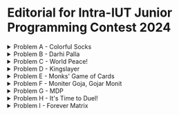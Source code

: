 # Editorial for Intra-IUT Junior Programming Contest 2024

<details>
<summary>Problem A - Colorful Socks</summary>

Problem Setter: [Rafio](https://codeforces.com/profile/Rafio)

Difficulty: Easy

Tags: Greedy

<details>
<summary>Hint 1</summary>

Handle the impossible case separately.

</details>

<details>
<summary>Hint 2</summary>

If there remains at least $2$ socks of the same color, it is always possible.

</details>

<details>
<summary>Hint 3</summary>

If Abid grabs $(n+1)$ socks, he will surely get at least $2$ socks of the same color.

</details>

<details>
<summary>Hint 4</summary>

Does he always need to grab $(n+1)$ socks?

</details>

<details>
<summary>Solution</summary>

Initially Abid had $a_i$ socks of color $i$ in his drawer. His brother took $b_i$ socks of color $i$. So there remains $(a_i - b_i)$ socks of color $i$ in Abid's drawer.

The only case when Abid will not be able to find $2$ socks of the same color is when they don't exist. If there exists at least $2$ socks of the same color, in the worst case, Abid can grab all the socks of the drawer and later pick those $2$. This can be detected by checking if $a_i - b_i < 2$ for all $i$.

Now, if there remains socks of $k$ different colors in Abid's drawer and he grabs $(k+1)$ socks, it is guaranteed that at least $2$ socks will have the same color (Pigeonhole Principle).  
You can easily prove it using proof by contradiction. If no $2$ socks that Abid grabs have the same color, all the $(k+1)$ socks Abid grabs have different colors. But according to the premise, socks of $(k+1)$ different colors do not exist in Abid's drawer. So it's a contradiction.

Now, since Abid had socks of $n$ different colors, the maximum possible value of $k$ is $n$. However, there can be cases where $k$ is less than $n$. If for a color, Abid's brother took all the socks of that color, then socks of that color do not exist on the drawer anymore.

So, the final solution is, after handling the impossible case separately, you need to count the number of $i$ where $a_i - b_i = 0$. Let's define it as $z$. Currently, Abid's drawer contains socks of $(k = n - z)$ different colors. So Abid needs to grab $(n - z + 1)$ socks to guarantee that at least $2$ socks will have the same color.

Time complexity = $O(n)$.

You can also handle the impossible case at the end. Count the total number of socks remaining in Abid's drawer, $\sum_{i} (a_i - b_i)$. If it is less than $(n - z + 1)$, then Abid can't grab that many socks. So it is impossible.

<details>
<summary>Code</summary>

```cpp
#include <bits/stdc++.h>
using namespace std;

// #define int long long
#define fastio ios_base::sync_with_stdio(0); cin.tie(0)
#define endl "\n"



void pre()
{
    fastio;


}

void solve(int tc)
{
    int i, n;
    cin >> n;

    vector<int> a(n), b(n);
    for(i=0; i<n; i++) cin >> a[i];
    for(i=0; i<n; i++) cin >> b[i];

    int remaining, z=0, flag=0;
    for(i=0; i<n; i++)
    {
        remaining=a[i]-b[i];
        if(remaining==0) z++;
        if(remaining>1) flag=1;
    }

    if(flag) cout << n+1-z;
    else cout << -1;
}

signed main()
{
    pre();

    int tc, tt=1;
    // cin >> tt;

    for(tc=1; tc<=tt; tc++)
    {
        solve(tc);
        // cout << endl;
    }

    return 0;
}
```

</details>
</details>
</details>

<details>
<summary>Problem B - Darhi Palla</summary>

Problem Setter: [Rafio](https://codeforces.com/profile/Rafio)

Difficulty: Hard

Tags: Math, Implementation

<details>
<summary>Hint 1</summary>

You only need the first $21$ stones.

</details>

<details>
<summary>Hint 2</summary>

A correct combination always exists.

</details>

<details>
<summary>Hint 3</summary>

The correct combination is unique.

</details>

<details>
<summary>Hint 4</summary>

Manually find the answer for $W = 1$, $W = 2$, $W = 3$, $...$, $W = 15$ and try to find a pattern.

</details>

<details>
<summary>Solution</summary>

The weight of the $i^{th}$ stone is $3^i$ ($i$ starts from $0$). For every stone, you have three options: use it at the left pan, don't use it, or use it at the right pan. You can define the value of a stone as its weight multiplied by $-1$, $0$ or $1$ if it's used at the right pan, not used, or used at the left pan respectively. The sum of the values of all stones must be equal to $W$.

Now, there are $3$ possible multipliers for each stone and the weights of the stones are powers of $3$. So, you can represent any $W$ in a modified ternary number system ($3$-based number system) where the digits of the number will represent the multipiers. Since it is a valid number system, forming any $W$ is possible. So, the impossible case will never occur.

Formally, if the weight of the $i^{th}$ stone is $w_i$ and the multipler with the $i^{th}$ stone is $m_i$, then -  
$W = \sum_{i} m_i \times w_i$.  
$w_i = 3^i$.  
And for all $i$, $m_i = -1, 0, \text{or } 1$.

Since $3^{20} > 2 \times 10^9$, you will never need more than $21$ stones. \[nice reference to 'The Luncheon', right?\]

For the solution, you can follow this algorithm:

- Convert $W$ into a ternary ($3$-based) number.
- Iterate over the digits from right to left.
- If you find the $i^{th}$ digit to be $0$, you will not use the $i^{th}$ stone (keep $m_i$ as $0$).
- If the $i^{th}$ digit is $1$, you will use the stone at the left pan (keep $m_i$ as $1$).
- If the $i^{th}$ digit is $2$, you were supposed to use the stone twice on the left pan. But you have only one stone of a specific weight. Instead, you will use it at the right pan (set $m_i$ to $-1$). Now, you were supposed to add $2w_i$ but instead you subtracted $w_i$. To balance it, you need to add $3w_i$ which is equal to $w_{i+1}$. So, you will increase the next digit by $1$.
- If the $i^{th}$ digit is $3$, you will not use that stone (set $m_i$ to $0$) and increase the next digit by $1$.
- The digit will never be more than $3$. Because in a $3$-based number system, the maximum digit is $2$. Here, at max you can get an increase of $1$ from the previous digit and get it to $3$ but you'll never find a digit exceeding $3$.

In this representation, you will get the values of $m_i$ from the $i^{th}$ digit of the number.

Finally, you will add the weights of all the stones placed in the left pan to get $X$ and the weights of all the stones in the right pan to get $Y$.

Formally,  
$W = \sum_{i} (m_i \times w_i)$.  
$X = \sum_{i} w_i$ where $m_i = 1$.  
And, $Y = \sum_{i} w_i$ where $m_i = -1$.

Time Complexity for getting ternary representation of $W$ = $O(\log (W))$.  
Time Complexity for modifying ternary representation of $W$ = $O(\log (W))$.  
Time Complexity for calculating $X$ and $Y$ = $O(\log (W))$.  
Overall Time Complexity for a test case = $O(\log (W))$.

<details>
<summary>Example Simulations</summary>

<details>
<summary>Example 1: $W = 10$</summary>

$W = 10 = 9 + 1 = (101)_3$

The $0^{th}$ digit is $1$.  
The $1^{st}$ digit is $0$.  
The $2^{nd}$ digit is $1$.

Modified ternary representation of $W$ = $101$.  
Final answer: $X = 3^0 + 3^2 = 1 + 9 = 10$, $Y = 0$.

</details>

<details>
<summary>Example 2: $W = 775$</summary>

$W = 775 = 729 + 27 + 18 + 1 = 729 + 27 + 2 \times 9 + 1 = (1001201)_3$

The $0^{th}$ digit is $1$.  
The $1^{st}$ digit is $0$.  
The $2^{nd}$ digit is $2$. Change it to $-1$ and increase the next digit by $1$. Now the $3^{rd}$ digit is 2.  
The $3^{rd}$ digit is $2$. Change it to $-1$ and increase the next digit by $1$. Now the $4^{th}$ digit is 1.  
The $4^{rd}$ digit is $1$.  
The $5^{th}$ digit is $0$.  
The $6^{th}$ digit is $1$.

Modified ternary representation of $W$ = $101mm01$. Here, $m$ means the digit is $-1$.  
Final answer: $X = 3^0 + 3^4 + 3^6 = 1 + 81 + 729 = 811$, $Y = 3^2 + 3^3 = 9 + 27 = 36$.  
Verification: $811 - 36 = 775$.

</details>
</details>

<details>
<summary>Code</summary>

```cpp
#include <bits/stdc++.h>
using namespace std;

#define int long long
#define fastio ios_base::sync_with_stdio(0); cin.tie(0)
#define endl "\n"



void pre()
{
    fastio;


}

void solve(int tc)
{
    int i, w, x=0, y=0;
    cin >> w;

    vector<int> ternary;
    while(w>0)
    {
        ternary.push_back(w%3);
        w/=3;
    }

    // Check out how the ternary number looks
    // for(i=ternary.size()-1; i>=0; i--) cout << ternary[i] << ' '; cout << endl;

    ternary.push_back(0);
    for(i=0; i<ternary.size()-1; i++) if(ternary[i]>1)
    {
        ternary[i]-=3; // 2 becomes -1 and 3 becomes 0
        ternary[i+1]+=1;
    }

    // Check out how the modified ternary number looks
    // for(i=ternary.size()-1; i>=0; i--) cout << ternary[i] << ' '; cout << endl;

    int stone=1;
    for(i=0; i<ternary.size(); i++)
    {
        if(ternary[i]==1) x+=stone;
        else if(ternary[i]==-1) y+=stone;

        stone*=3;
    }

    cout << x << ' ' << y;
}

signed main()
{
    pre();

    int tc, tt=1;
    cin >> tt;

    for(tc=1; tc<=tt; tc++)
    {
        solve(tc);
        cout << endl;
    }

    return 0;
}
```

</details>
</details>

<details>

<summary>Alternate Solution</summary>

You have an object of weight $W$ on the right pan. To reach equilibrium, you need to add weight $W$ on the left pan.

The weight of the $i^{th}$ stone is $3^i$ ($i$ starts from $0$).  
If you use all stones from $0$ to $(i-1)$, the total weight will be $3^0 + 3^1 + 3^2 + ... + 3^{i-1} = \frac{1}{2} \times (3^i - 1)$ (sum of geometric series). Let's define it as $s_{i-1}$.  
So, if $W \ge 3^i$, using all the stones from $0$ to $(i-1)$ will not be enough.  
If you use all stones from $0$ to $i$, you can get to the total of $s_i = \frac{1}{2} \times (3^{i+1} - 1)$. Clearly, $3^i < s_i < 3^{i+1}$ for any $i \in \mathbb{N}$.  
Now, you can find the value of $i$ such that $W$ falls in the range $[3^i, 3^{i+1})$, divide the problem into two cases and solve the problem recursively.

Case $1$: $W \le s_i$  
At first, place the $i^{th}$ stone on the left pan. Now the left pan has weight $3^i$ and the left pan has weight $W$. To reach equilibrium, we need to add weight $(W - 3^i)$ on the left pan.

Case $2$: $W > s_i$  
At first, place the $(i+1)^{th}$ stone on the left pan. Now the left pan has weight $3^{i+1}$ and the left pan has weight $W$. To reach equilibrium, we need to add weight $(3^{i+1} - W)$ on the right pan.

Base Case: $W = 0$  
The balance has reached equilibrium and no more weight needs to be added.

Time Complexity for a single recursion is $O(\log (W))$ for finding the value of $i$ such that $3^i \le W < 3^{i+1}$.  
Maximum number of recursion calls for a single test case is $O(\log (W))$.  
Overall Time Complexity for a test case = $O({\log (W)}^2)$.

By using binary search to find the value of $i$, you can reduce the complexity for a single test to $O(\log (W) \log \log (W))$ but that won't be necessary here.

<details>
<summary>Code</summary>

```cpp
#include <bits/stdc++.h>
using namespace std;

#define int long long
#define fastio ios_base::sync_with_stdio(0); cin.tie(0)
#define endl "\n"

pair<int,int> flip(pair<int,int> p)
{
    return {p.second, p.first};
}

pair<int,int> add(pair<int,int> p1, pair<int,int> p2)
{
    return {p1.first+p2.first, p1.second+p2.second};
}

pair<int,int> balance(int w)
{
    if(w==0) return {0, 0};

    int stone=1, sum=1;

    while(stone*3<=w) // After escaping this loop: stone<=w, stone*3>w
    {
        stone*=3;
        sum+=stone;
    }

    if(w<=sum) return add({stone, 0}, balance(w-stone));

    stone*=3;
    return add({stone, 0}, flip(balance(stone-w)));
}

void pre()
{
    fastio;


}

void solve(int tc)
{
    int w;
    cin >> w;

    auto [x, y] = balance(w);
    cout << x << ' ' << y;
}

signed main()
{
    pre();

    int tc, tt=1;
    cin >> tt;

    for(tc=1; tc<=tt; tc++)
    {
        solve(tc);
        cout << endl;
    }

    return 0;
}
```

</details>
</details>
</details>

<details>
<summary>Problem C - World Peace!</summary>

Problem Setter: [Abdullah Abrar](https://codeforces.com/profile/lelbaba)

Difficulty: Easy-Medium

Tags: Number Theory, Data Structures

<details>
<summary>Hint</summary>

Instead of thinking about the number of gift-boxes to remove, think about the number of gift-boxes to keep.

</details>

<details>
<summary>Solution</summary>

The list of gift-boxes are represented by an array $a$ where the $a_i$ represents the number of toys in the $i^{th}$ box.

After removing some gift-boxes from the left and from the right, what you'll have remaining is a contiguous subarray of $a$, $\[a_l, a_{l+1}, ..., a_r\]$ such that $a_l + a_{l+1} + ... + a_r$ is divisible by $m$. If multiple subarrays are valid, you have to take the longest one. If no non-empty subarray is valid, the mission can't be completed.

However, if you try to check all possible subarrays, you'll need $O(n^2)$ time which will not pass within the time limit.

Here's an observation:  
If $(a_l + a_{l+1} + ... + a_r) \mod m = 0$,  
$(a_1 + a_2 + ... + a_{l-1}) \mod m = (a_1 + a_2 + ... + a_r) \mod m$ (assuming $l > 1$).  
So, $p_{l-1} \mod m = p_r \mod m$, where $p_i = a_1 + a_2 + ... + a_i$.

For the solution, you can follow this algorithm:

- Calculate $p$, the prefix sum of $a$, and keep track of where each remainder appeared in $p$. For that, you can use a map.
- If a remainder only appeared once, ignore that. Otherwise for each remainder, pick the distance between the positions of the first appearance and the last appearance. The first appearance of the remainder $0$ has to be manually set to $0$.
- Your final answer should be $n$ minus the maximum distance or $-1$ if no remainders are found at least twice.

Number of iterations = $O(n)$.  
Access time for map = $O(\log (n))$.  
So, Overall Time Complexity = $O(n \times \log (n))$.

<details>
<summary>Code</summary>

```cpp
#include <bits/stdc++.h>
using namespace std;

#define int long long
#define fastio ios_base::sync_with_stdio(0); cin.tie(0)
#define endl "\n"



void pre()
{
    fastio;


}

void solve(int tc)
{
    int i, n, m;
    cin >> n >> m;

    vector<int> v(n);
    for(auto &it: v) cin >> it;

    vector<int> p(n+1);
    for(i=0; i<n; i++) p[i+1]=p[i]+v[i];

    map<int,int> firstAppearance;
    int rem, keep=-1, dist;
    for(i=0; i<n+1; i++)
    {
        rem=p[i]%m;

        if(firstAppearance.count(rem)==0) firstAppearance[rem]=i;
        else
        {
            dist=i-firstAppearance[rem];
            keep=max(keep, dist);
        }
    }

    if(keep==-1) cout << -1;
    else cout << n-keep;
}

signed main()
{
    pre();

    int tc, tt=1;
    cin >> tt;

    for(tc=1; tc<=tt; tc++)
    {
        solve(tc);
        cout << endl;
    }

    return 0;
}
```

</details>
</details>
</details>

<details>
<summary>Problem D - Kingslayer</summary>

Problem Setter: [Reaz Hassan Joarder](https://codeforces.com/profile/ssshanto)

Difficulty: Medium

Tags: Brute Force, Implementation

<details>
<summary>Solution</summary>

This problem can be solved using a brute force algorithm:

- Traverse the entire board.
- For each white piece, simulate all of its moves. Depending on what type of piece it is, the movement will be different.
- If a white piece can capture the king in one move, mark it as a candidate attacker.
- If there is no candidate attacker, output "NO".
- Out of all candidate attackers, pick the one at the lexicographically smallest position.

Time Complexity = $O(n^2)$.  
These will pass within the time limit easily because $n = 8$.

This is an implementation problem that requires more time to code than to think. So multiple different codes are provided and you are encouraged to check them all out and try to understand how they're working. A general idea is that writing the same code multiple times is a bad practice. If a code block is reusable, it is often a good idea to create a function.

<details>
<summary>Code</summary>

```cpp
#include <bits/stdc++.h>
using namespace std;

using LL = long long;
using PII = pair <int, int>;

PII operator + (PII &a, PII &b) {
    return make_pair(a.first + b.first, a.second + b.second);
}

vector <PII> rook = { {1, 0}, {-1, 0}, {0, 1}, {0, -1} };
vector <PII> bish = { {1, -1}, {-1, 1}, {1, 1}, {-1, -1} };
vector <PII> kngt = {{ 1,  2}, {-1,  2}, { 2, 1}, { 2, -1},
                     { 1, -2}, {-1, -2}, {-2, 1}, {-2, -1}};

vector <PII> pawn = { {-1, 1}, {-1, -1}};
vector <PII> queen;

bool ok(int a) {
    return a >= 0 and a < 8;
}
bool ok(PII a) {
    return ok(a.first) and ok(a.second);
}
pair <int, int> findBestSquare(vector <string> &board) {
    int n = 8;
    for(int j = 0; j < n; j++) {
        for(int i = n - 1; i >= 0; i--) { // Traversing in lexicographic order, so don't have to check lexicographically smallest later.
            pair <int, int> cur = make_pair(i, j);
            if(board[i][j] == 'R') {
                for(auto e: rook) {
                    auto go = cur + e;
                    while(ok(go)) {
                        auto [x, y] = go;
                        if(board[x][y] == 'k') return make_pair(i, j);
                        if(board[x][y] != '.') break;
                        go = go + e;
                    }
                }
            }
            if(board[i][j] == 'B') {
                for(auto e: bish) {
                    auto go = cur + e;
                    while(ok(go)) {
                        auto [x, y] = go;
                        if(board[x][y] == 'k') return make_pair(i, j);
                        if(board[x][y] != '.') break;
                        go = go + e;
                    }
                }
            }
            if(board[i][j] == 'Q') {
                for(auto e: queen) {
                    auto go = cur + e;
                    while(ok(go)) {
                        auto [x, y] = go;
                        if(board[x][y] == 'k') return make_pair(i, j);
                        if(board[x][y] != '.') break;
                        go = go + e;
                    }
                }
            }
            if(board[i][j] == 'K') {
                // king and queen moves are in same directions
                for(auto e: queen) {
                    auto go = cur + e;
                    if(not ok(go)) continue;
                    auto [x, y] = go;
                    if(board[x][y] == 'k') return make_pair(i, j);
                }
            }
            if(board[i][j] == 'N') {
                for(auto e: kngt) {
                    auto go = cur + e;
                    if(not ok(go)) continue;
                    auto [x, y] = go;
                    if(board[x][y] == 'k') return make_pair(i, j);
                }
            }
            if(board[i][j] == 'P') {
                for(auto e: pawn) {
                    auto go = cur + e;
                    if(not ok(go)) continue;
                    auto [x, y] = go;
                    if(board[x][y] == 'k') return make_pair(i, j);
                }
            }
        }
    }
    return make_pair(-1, -1); // No attacker found
}

int main() {
    cin.tie(0) -> sync_with_stdio(0);
    int Tc;
    cin >> Tc;
    for(auto e: rook) queen.push_back(e);
    for(auto e: bish) queen.push_back(e);
    for(int tc = 1; tc <= Tc; tc++) {
        vector <string> board(8);
        int n = 8;
        for(int i = 0; i < n; i++) cin >> board[i];
        auto [x, y] = findBestSquare(board);
        if(x == -1) cout << "NO\n";
        else cout << "YES\n" << char('a' + y) << 8 - x << '\n';
    }
}
```

</details>

<details>
<summary>Code</summary>

```cpp
#include <bits/stdc++.h>
using namespace std;
#ifdef LOCAL
#include "dbg.h"
#else
#define dbg(...) {/* AAAAAAAA; */}
#endif

using LL = long long;
using PII = pair<int,int>;

string board[8];

vector<PII> bishopGo = {{+1, +1}, {+1, -1}, {-1, +1}, {-1, -1}};
vector<PII> rookGo = {{+1, 0}, {-1, 0}, {0, +1}, {0, -1}};

int sx, sy, dx, dy;

bool knightMove() {
    return (abs(sx - dx) == 2 and abs(sy - dy) == 1)
        or (abs(sx - dx) == 1 and abs(sy - dy) == 2);
}

bool valid(int x, int y) {
    return (x >= 0 and y >= 0 and x < 8 and y < 8 and
        (board[x][y] == '.' or board[x][y] == 'k'));
}

bool bishopMove() {
    for(auto &[mx, my]: bishopGo) {
        for(int i=sx+mx, j=sy+my; valid(i, j); i+=mx, j+=my) {
            if(i == dx and j == dy) return true;
        }
    }
    return false;
}

bool rookMove() {
    for(auto &[mx, my]: rookGo) {
        for(int i=sx+mx, j=sy+my; valid(i, j); i+=mx, j+=my) {
            if(i == dx and j == dy) return true;
        }
    }
    return false;
}

bool pawnMove() {
    return (dx == sx - 1 and (dy == sy + 1 or dy == sy - 1));
}

bool queenMove() {
    return (rookMove() or bishopMove());
}

bool kingMove() {
    return (abs(dx - sx) <= 1 and abs(dy - sy) <= 1);
}

void solve() {
    for(int i=0; i<8; i++) {
        cin >> board[i];
        for(int j=0; j<8; j++)
            if(board[i][j] == 'k') dx = i, dy = j;
    }

    for(int j=0; j<8; j++) {
        for(int i=7; i>=0; i--) { // Traversing in lexicographic order, the first valid attacker is the answer.
            bool done = false;
            sx = i, sy = j;
            if(board[i][j] == 'K') done = kingMove();
            if(board[i][j] == 'Q') done = queenMove();
            if(board[i][j] == 'R') done = rookMove();
            if(board[i][j] == 'B') done = bishopMove();
            if(board[i][j] == 'N') done = knightMove();
            if(board[i][j] == 'P') done = pawnMove();
            if(done) {
                cout << "YES\n";
                cout << char('a' + j) << (8 - i) << "\n";
                return;
            }
        }
    }
    cout << "NO\n"; // No attacker found
}

int main()
{
    int tc; cin >> tc;
    while(tc--) {
        solve();
    }
}
```

</details>
</details>

<details>
<summary>Alternate Solution</summary>

Instead of traversing the entire board and using every white piece as a source, use the black king as a destination and try to find attackers by simulating moves in the reverse direction.

Time Complexity = $O(n)$.

<details>
<summary>Code</summary>

```cpp
#include <bits/stdc++.h>
using namespace std;

// #define int long long
#define fastio ios_base::sync_with_stdio(0); cin.tie(0)
#define endl "\n"

pair<int,int> operator+(pair<int,int> p1, pair<int,int> p2) { return {p1.first+p2.first, p1.second+p2.second}; }
pair<int,int> operator-(pair<int,int> p1, pair<int,int> p2) { return {p1.first-p2.first, p1.second-p2.second}; }
pair<int,int> operator*(pair<int,int> p1, int k) { return {p1.first*k, p1.second*k}; }

string board[8];
vector<pair<int,int>> kingMoves={{1, 1}, {1, 0}, {1, -1}, {0, 1}, {0, -1}, {-1, 1}, {-1, 0}, {-1, -1}};
vector<pair<int,int>> knightMoves={{-1, -2}, {-1, 2}, {1, -2}, {1, 2}, {-2, -1}, {-2, 1}, {2, -1}, {2, 1}};
vector<pair<int,int>> pawnMoves={{-1, 1}, {-1, -1}};

bool isOutsideBoard(pair<int,int> cell)
{
    auto[x, y]=cell;
    return x<0 || y<0 || x>7 || y>7;
}

string notation(pair<int,int> cell)
{
    auto[x, y]=cell;

    string ans="a8";
    ans[0]+=y;
    ans[1]-=x;

    return ans;
}

bool comp(pair<int,int> cell1, pair<int,int> cell2)
{
    return notation(cell1)<notation(cell2);
}

pair<int,int> findAttacker(pair<int,int> target)
{
    pair<int,int> atk={-1, 8}, cell;

    // Limited Mobility Piece: King
    for(auto direction: kingMoves)
    {
        cell=target-direction;
        if(isOutsideBoard(cell)) continue;

        auto [x, y]=cell;
        if(board[x][y]=='K') atk=min(atk, cell, comp);
    }

    // Limited Mobility Piece: Pawn
    for(auto direction: pawnMoves)
    {
        cell=target-direction;
        if(isOutsideBoard(cell)) continue;

        auto [x, y]=cell;
        if(board[x][y]=='P') atk=min(atk, cell, comp);
    }

    // Limited Mobility Piece: Knight
    for(auto direction: knightMoves)
    {
        cell=target-direction;
        if(isOutsideBoard(cell)) continue;

        auto [x, y]=cell;
        if(board[x][y]=='N') atk=min(atk, cell, comp);
    }

    // Unlimited Mobility Piece: Rook, Bishop, Queen
    int i;
    for(auto direction: kingMoves) for(i=1; i<8; i++)
    {
        cell=target-direction*i;
        if(isOutsideBoard(cell)) break;

        auto [x, y]=cell;

        if(board[x][y]!='.')
        {
            if(board[x][y]=='R' && direction.first+direction.second==1) atk=min(atk, cell, comp);
            if(board[x][y]=='R' && direction.first+direction.second==-1) atk=min(atk, cell, comp);

            if(board[x][y]=='B' && direction.first+direction.second==2) atk=min(atk, cell, comp);
            if(board[x][y]=='B' && direction.first+direction.second==-2) atk=min(atk, cell, comp);
            if(board[x][y]=='B' && direction.first+direction.second==0) atk=min(atk, cell, comp);

            if(board[x][y]=='Q') atk=min(atk, cell, comp);

            break; // If the piece is not capturing the target, then it is protecting it.
        }
    }

    return atk;
}

void pre()
{
    fastio;


}

void solve(int tc)
{
    int i, j;
    for(i=0; i<8; i++) cin >> board[i];

    pair<int,int> target={-1, 8}, atk;
    for(i=0; i<8 && target.first<0; i++) for(j=0; j<8; j++) if(board[i][j]=='k')
    {
        target={i, j};
        break;
    }

    atk=findAttacker(target);
    if(atk.first<0) cout << "NO";
    else cout << "YES" << endl << notation(atk);
}

signed main()
{
    pre();

    int tc, tt=1;
    cin >> tt;

    for(tc=1; tc<=tt; tc++)
    {
        solve(tc);
        if(tc<tt) cout << endl;
    }

    return 0;
}
```

</details>
</details>
</details>

<details>
<summary>Problem E - Monks' Game of Cards</summary>

Problem Setter: [Rafio](https://codeforces.com/profile/Rafio)

Difficulty: Medium-Hard

Tags: Math, Graphs

<details>
<summary>Hint 1</summary>

Take an array and a shuffle order. Shuffle the array multiple times and observe what's happening.

</details>

<details>
<summary>Hint 2</summary>

What is the effect of shuffling multiple times?

</details>

<details>
<summary>Hint 3</summary>

The effect of shuffling multiple times is the same as shuffling once with a different shuffle order.

</details>

<details>
<summary>Solution</summary>

A permutation of size $n$ is an array of size $n$ where each integer from $1$ to $n$ appears exactly once. Any shuffle order is a permutation.

Let's define applying a shuffle order on an array as shuffling the array using that shuffle order.

In the process of shuffling the deck multiple times, no new card enters the deck and no card leaves from the deck. The overall effect of shuffling multiple times is that some cards go from some positions to some different positions. So the effect of shuffling multiple times is the same as shuffling once with a different shuffle order or permutation (could even be the same permutation in some cases).

For example, in the first sample test case, the initial deck is $a = \[10, 20, 30, 40, 50\]$. Shuffling it twice with the shuffle order, $s = \[3, 5, 4, 1, 2\]$ has the same effect as shuffling once with the shuffle order $s^2 = \[4, 2, 1, 3, 5\]$. Here, $s^i$ means the shuffle order applying which on an array has the same effect as applying $s$ on the array $i$ times.

Look at this example:  
Take the array $a = \[10, 20, 30, 40, 50\]$ and the shuffle order $s = \[3, 5, 4, 1, 2\]$. Let's shuffle it multiple times and see what's happening:
| $i$ | Array $a$ after being shuffled $i$ times | $s^i$ |
| --- | --- | --- |
| 0 | 10, 20, 30, 40, 50 | 1, 2, 3, 4, 5 |
| 1 | 30, 50, 40, 10, 20 | 3, 5, 4, 1, 2 |
| 2 | 40, 20, 10, 30, 50 | 4, 2, 1, 3, 5 |
| 3 | 10, 50, 30, 40, 20 | 1, 5, 3, 4, 2 |
| 4 | 30, 20, 40, 10, 50 | 3, 2, 4, 1, 5 |

Since all shuffle orders are permutations, you can shuffle a shuffle order to get a new shuffle order of the same size. An interesting observation is that the shuffle operation is associative.  
So, if you apply the shuffle order on itself, you'll get a new shuffle order, applying which on an array has the effect of applying the original shuffle order twice. Formally, if you have a shuffle order $s$, then you can create a new shuffle order $s^2 = s(s)$ such that $s^2(a) = s(s(a))$.

In the example given above, you can shuffle $s = \[3, 5, 4, 1, 2\]$ by itself to get $s^2 = \[4, 2, 1, 3, 5\]$.  
Shuffling $s^2$ with $s$, you'll get $s^3 = \[1, 5, 3, 4, 2\]$.  
In the same way, $s^4 = s(s^3)) = \[3, 2, 4, 1, 5\]$

So, for any $i$, you can get $s^i = s(s^{i-1}))$. But instead of building linearly, you can build the shuffle orders exponentially.  
$s^2 = s(s)$  
$s^4 = s^2(s^2)$  
$s^8 = s^4(s^4)$  
$s^{16} = s^8(s^8)$  
In general, $s^{2i} = s^i(s^i)$

Now, given a shuffle order $s$, you can calculate and store $s$, $s^2$, $s^4$, $s^8$, $...$, $s^{2^{60}}$.  
Whenever, you find a $k$, you can find $s^k$ using its binary representation.  
For example, $s^{22} = s^{16}(s^4(s^2))$.  
With this approach, you can find $s^k(a)$ in $O(n \times \log(k))$ time.

Finally, the cut operation is simply bringing the $(p+1)^{th}$ element ($p^{th}$ element if you're array is $0$-indexed) to the top.

Overall Time Complexity per round = $O(n \times \log(k))$.  
Time complexity for $r$ rounds = $O(n \times r \times \log(k))$.

<details>
<summary>Code</summary>

```cpp
#include <bits/stdc++.h>
using namespace std;

#define int long long
#define fastio ios_base::sync_with_stdio(0); cin.tie(0)
#define endl "\n"

void shuffle(vector<int>& a, vector<int>& s)
{
    int i, n=a.size();

    vector<int> temp(n);
    for(i=0; i<n; i++) temp[i]=a[s[i]];

    a=temp;
}

void pre()
{
    fastio;


}

void solve(int tc)
{
    int i, n, r, k, p;
    cin >> n >> r;

    vector<int> a(n), temp, sk(n);
    vector<vector<int>> s(61, vector<int>(n)); // s[i] is s^(2^i)

    for(auto &it: a) cin >> it;
    for(auto &it: s[0]) cin >> it;
    for(auto &it: s[0]) it--; // Converting from 1-indexed to 0-indexed

    for(i=1; i<61; i++) s[i]=s[i-1], shuffle(s[i], s[i-1]);

    while(r--)
    {
        cin >> k >> p;

        for(i=0; i<n; i++) sk[i]=i; // Identity permutation: keeps every element where it is.
        for(i=0; i<61; i++) if((k>>i)&1) shuffle(sk, s[i]); // ((k>>i)&1) checks whether the i-th bit of k is set.
        // Now sk has the shuffle order s^k

        temp=a; // Can't shuffle the main array because it is needed for the next round
        shuffle(temp, sk);

        cout << temp[p] << endl;
    }
}

signed main()
{
    pre();

    int tc, tt=1;
    cin >> tt;

    for(tc=1; tc<=tt; tc++)
    {
        solve(tc);
        // cout << endl;
    }

    return 0;
}
```

</details>
</details>

<details>

<summary>Alternate Solution</summary>

Take the array $a = \[10, 20, 30, 40, 50\]$ and a shuffle order $s = \[3, 5, 4, 1, 2\]$. Let's shuffle it multiple times and see what's happening:
| i | Array $a$ after being shuffled $i$ times |
| --- | --- |
| 0 | 10, 20, 30, 40, 50 |
| 1 | 30, 50, 40, 10, 20 |
| 2 | 40, 20, 10, 30, 50 |
| 3 | 10, 50, 30, 40, 20 |
| 4 | 30, 20, 40, 10, 50 |
| 5 | 40, 50, 10, 30, 20 |
| 6 | 10, 20, 30, 40, 50 |
| 7 | 30, 50, 40, 10, 20 |
| 8 | 40, 20, 10, 30, 50 |
| 9 | 10, 50, 30, 40, 20 |

Notice what's happening at the $1^{st}$ position. The sequence (10, 30, 40) is repeating.  
In the same way, the sequence (20, 50) is repeating in the $2^{nd}$ position.  
In the same way, there is a repeating sequence in every position.

Now look at the row where $i=6$. Notice that after $6$ shuffles, the original array has returned. So the repeating sequences will cycle forever. So, if you know the cycle of a position $p$ has a size of $c$ and are asked what number will be in that position after $k$ shuffles, you can say that it will be the $(k \mod c)^{th}$ element of the cycle.

Now notice that the cycle for the $1^{st}$ position and the $3^{rd}$ position is the same cycle. You can get the $3^{rd}$ cycle by taking the $1^{st}$ cycle and moving it forward by $1$ position. So, you can use the cycle of the $1^{st}$ position to get any number of the $3^{rd}$ position.

Although the cyclic property is shown for a specific example, it will work for any permutation. In fact, every permutation can be decomposed into one or more cycles. Also, every element of the array belongs to exactly one cycle, so the total size of all the cycles will be equal to $n$.

For the solution, you can precalculate all the cycles and for each element, store which cycle it belongs to and its position.  
For each round, find which cycle $p$ is in and move $k$ steps forward. If it goes beyond the cycle size, simply divide it with the size of the cycle and take the remainder.

Time Complexity for preprocessing = $O(n)$.  
Time Complexity per round = $O(1)$.  
Time complexity for $r$ rounds = $O(r)$.  
Overall Time Complexity for a test case = $O(n + r)$.

If you don't precalculate the cycles, you can start from $p$ and calculate its cycle for each test case. The time complexity will be $O(n \times r)$ and for the constraints of this problem, it will pass within the time limit.

<details>
<summary>Code</summary>

```cpp
#include <bits/stdc++.h>
using namespace std;

#define int long long
#define fastio ios_base::sync_with_stdio(0); cin.tie(0)
#define endl "\n"

void pre()
{
    fastio;


}

void solve(int tc)
{
    int i, j, n, r, c=0;
    cin >> n >> r;

    vector<int> a(n), s(n), temp;
    vector<bool> visited(n, 0);
    vector<vector<int>> cycles; // List of cycles
    vector<pair<int,int>> pos(n); // Which cycle it belongs to and where

    for(auto &it: a) cin >> it;
    for(auto &it: s) cin >> it;
    for(auto &it: s) it--;

    for(i=0; i<n; i++) if(!visited[i])
    {
        temp.clear();

        j=i;
        do
        {
            pos[j]={c, temp.size()};
            temp.push_back(a[j]);
            visited[j]=1;
            j=s[j];
        }
        while(j!=i);

        cycles.push_back(temp);
        c++;
    }

    // Check out how the cycles look
    // for(i=0; i<cycles.size(); i++)
    // {
    //     cout << "Cycle #" << i+1 << ": ";
    //     for(auto it: cycles[i]) cout << it << ' ';
    //     cout << endl;
    // }

    int k, p, cs;
    while(r--)
    {
        cin >> k >> p;

        auto [id, offset]=pos[p];
        cs=cycles[id].size();

        p=(offset+k)%cs;

        cout << cycles[id][p] << endl;
    }
}

signed main()
{
    pre();

    int tc, tt=1;
    cin >> tt;

    for(tc=1; tc<=tt; tc++)
    {
        solve(tc);
        // cout << endl;
    }

    return 0;
}
```

</details>
</details>
</details>

<details>
<summary>Problem F - Moniter Goja, Gojar Monit</summary>

Problem Setter: [Rafio](https://codeforces.com/profile/Rafio)

Difficulty: Very Easy

Tags: Math

<details>
<summary>Hint 1</summary>

Take a pen and a paper and solve the problem manually for a few small values of $k$.

</details>

<details>
<summary>Hint 2</summary>

If there exists multiple solutions, you may output any of them. So try to find the easiest one.

</details>

<details>
<summary>Solution</summary>

You have two unknown variables and only one equations. So you can choose a value for one of the variables and try to solve the equation for the other.

It's often a good idea to think about the extreme case first. So start with $x=1$.

$k = 1^y + y^1 = 1+y$  
So, $y=k-1$.  
Woah, you found a solution!

<details>
<summary>Code</summary>

```cpp
#include <bits/stdc++.h>
using namespace std;

#define int long long
#define fastio ios_base::sync_with_stdio(0); cin.tie(0)
#define endl "\n"



void pre()
{
    fastio;


}

void solve(int tc)
{
    int k;
    cin >> k;
    cout << 1 << ' ' << k-1;
}

signed main()
{
    pre();

    int tc, tt=1;
    cin >> tt;

    for(tc=1; tc<=tt; tc++)
    {
        solve(tc);
        cout << endl;
    }

    return 0;
}
```

</details>
</details>
</details>

<details>
<summary>Problem G - MDP</summary>

Problem Setter: [Bakhtiar Hasan](https://codeforces.com/profile/ishtupeed)

Difficulty: Giveaway

<details>
<summary>Solution</summary>

Count the flag stands in IUT.

</details>

<details>
<summary>Alternate Solution</summary>

Ask a senior.

</details>
</details>

<details>
<summary>Problem H - It's Time to Duel!</summary>

Problem Setter: [Abdullah Abrar](https://codeforces.com/profile/lelbaba)

Difficulty: Easy

Tags: Greedy

<details>
<summary>Hint</summary>

A player's optimal play does not depend on what his opponent will do.

</details>

<details>
<summary>Solution</summary>

Both players will maximize their scores. Whoever has a higher score will win the duel. If they are equal, the duel will end in a tie.

Let's define the value of a card as the number written on it, a positive card as a card with a non-negative value and a negative cards as one with a negative value.  
The optimal play of a player is the best among these three options (one or two options may not be available):

- Use $1$ positive card with the highest value.
- Use $2$ positive cards with the highest value.
- Use $2$ negative cards with the lowest value (highest absolute value).

Now, from a deck, you need the highest value $mx_1$, 2nd highest value $mx_2$, lowest value $mn_1$ and 2nd lowest value $mn_2$. You can loop over the array in $O(n)$ time to get these, but an easier implementation is to simply sort the array in $O(n \log(n))$ time. And get the values from the first $2$ and last $2$ indexes.  
Maximum Score = $\max(mx_1, \ mx_1 \times mx_2, \ mn_1 \times mn_2)$.

You can divide it into three cases: no positive value, one positive value and more than one positive values, and handle them separately, but the result will be the same.

<details>
<summary>Code</summary>

```cpp
#include <bits/stdc++.h>
using namespace std;

#define int long long
#define fastio ios_base::sync_with_stdio(0); cin.tie(0)
#define endl "\n"

const int N=2e5+5;
int a[N], b[N];

int maxScore(int cards[], int n)
{
    sort(cards, cards+n);

    int mx1=cards[n-1], mx2=cards[n-2], mn1=cards[0], mn2=cards[1];
    return max(mx1, max(mx1*mx2, mn1*mn2));
}

void pre()
{
    fastio;


}

void solve(int tc)
{
    int i, n1, n2;
    cin >> n1 >> n2;

    for(i=0; i<n1; i++) cin >> a[i];
    for(i=0; i<n2; i++) cin >> b[i];

    int yugi=maxScore(a, n1), kaiba=maxScore(b, n2);

    if(yugi>kaiba) cout << "Yugi";
    else if(kaiba>yugi) cout << "Kaiba";
    else cout << "Tie";
}

signed main()
{
    pre();

    int tc, tt=1;
    cin >> tt;

    for(tc=1; tc<=tt; tc++)
    {
        solve(tc);
        cout << endl;
    }

    return 0;
}
```

</details>
</details>
</details>

<details>
<summary>Problem I - Forever Matrix</summary>

Problem Setter: [Adib Farhan](https://codeforces.com/profile/Brownbear2710)

Difficulty: Medium-Hard

Tags: Implementation, Bitmasks

<details>
<summary>Hint</summary>

Hint

</details>

<details>
<summary>Solution</summary>

Recursive Solution

</details>

<details>

<summary>Alternate Solution</summary>

Bitmasks Solution

</details>
</details>
